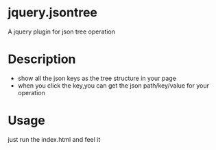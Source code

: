 # jquery.jsontree
A jquery plugin for json tree operation

# Description
* show all the json keys as the tree structure in your page
* when you click the key,you can get the json path/key/value for your operation

# Usage
just run the index.html and feel it
